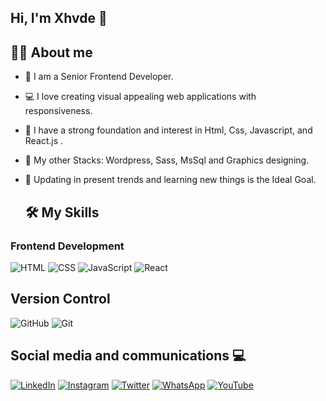 ## Hi, I'm Xhvde 👋

## 🧑‍💻 About me
- 🌟 I am a Senior Frontend Developer.
- 💻 I love creating visual appealing web applications with responsiveness.
- 🧠 I have a strong foundation and interest in Html, Css, Javascript, and React.js .
- 🔧 My other Stacks: Wordpress, Sass, MsSql and Graphics designing.
- 🌱 Updating in present trends and learning new things is the Ideal Goal.


  ## 🛠️ My Skills
### Frontend Development

![HTML](https://img.shields.io/badge/HTML5-E34F26?style=for-the-badge&logo=html5&logoColor=white)
![CSS](https://img.shields.io/badge/CSS3-1572B6?style=for-the-badge&logo=css3&logoColor=white)
![JavaScript](https://img.shields.io/badge/JavaScript-F7DF1E?style=for-the-badge&logo=javascript&logoColor=black)
![React](https://img.shields.io/badge/React-20232A?style=for-the-badge&logo=react&logoColor=61DAFB)


## Version Control

![GitHub](https://img.shields.io/badge/GitHub-100000?style=for-the-badge&logo=github&logoColor=white)
![Git](https://img.shields.io/badge/Git-F05032?style=for-the-badge&logo=git&logoColor=white)


## Social media and communications 💻

[![LinkedIn](https://img.shields.io/badge/LinkedIn-0077B5?style=for-the-badge&logo=linkedin&logoColor=white)](https://www.linkedin.com/in/jeffrey-uzoma-189429275/)
[![Instagram](https://img.shields.io/badge/Instagram-E4405F?style=for-the-badge&logo=instagram&logoColor=white)](https://www.instagram.com/xhvde?igsh=ZXd2eGdvOWNqdGl0)
[![Twitter](https://img.shields.io/badge/Twitter-1DA1F2?style=for-the-badge&logo=twitter&logoColor=white)](https://x.com/_Xhvde_)
[![WhatsApp](https://img.shields.io/badge/WhatsApp-25D366?style=for-the-badge&logo=whatsapp&logoColor=white)](https://alvo.chat/4C31)
[![YouTube](https://img.shields.io/badge/YouTube-FF0000?style=for-the-badge&logo=youtube&logoColor=white)](https://www.youtube.com/channel/UC0fSH9IdtNVnTvtSJZig3bA)




